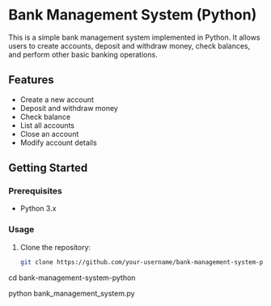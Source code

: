 # Bank Management System (Python)

This is a simple bank management system implemented in Python. It allows users to create accounts, deposit and withdraw money, check balances, and perform other basic banking operations.

## Features

- Create a new account
- Deposit and withdraw money
- Check balance
- List all accounts
- Close an account
- Modify account details

## Getting Started

### Prerequisites

- Python 3.x

### Usage

1. Clone the repository:

   ```bash
   git clone https://github.com/your-username/bank-management-system-python.git

cd bank-management-system-python

python bank_management_system.py

